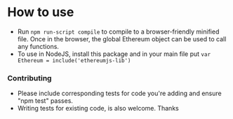 # How to use

* Run `npm run-script compile` to compile to a browser-friendly minified file. Once in the browser, the global Ethereum object can be used to call any functions.
* To use in NodeJS, install this package and in your main file put `var Ethereum = include('ethereumjs-lib')`

### Contributing

* Please include corresponding tests for code you're adding and ensure "npm test" passes.
* Writing tests for existing code, is also welcome.  Thanks

